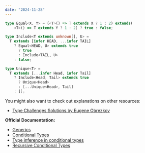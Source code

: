 ```yaml
---
date: "2024-11-28"
---
```

```ts
type Equal<X, Y> = (<T>() => T extends X ? 1 : 2) extends(
    <T>() => T extends Y ? 1 : 2) ? true : false;

type Include<T extends unknown[], U> = 
  T extends [infer HEAD, ...infer TAIL]
    ? Equal<HEAD, U> extends true 
      ? true
      : Include<TAIL, U>
    : false;

type Unique<T> = 
  T extends [...infer Head, infer Tail]
    ? Include<Head, Tail> extends true
      ? Unique<Head>
      : [...Unique<Head>, Tail]
    : [];
```
You might also want to check out explanations on other resources:
- [Type Challenges Solutions by Eugene Obrezkov](https://github.com/ghaiklor/type-challenges-solutions/blob/main/en/medium-unique.md)

**Official Documentation:**
- [Generics](https://www.typescriptlang.org/docs/handbook/2/generics.html)
- [Conditional Types](https://www.typescriptlang.org/docs/handbook/2/conditional-types.html)
- [Type inference in conditional types](https://www.typescriptlang.org/docs/handbook/2/conditional-types.html#inferring-within-conditional-types)
- [Recursive Conditional Types](https://www.typescriptlang.org/docs/handbook/release-notes/typescript-4-1.html#recursive-conditional-types)










